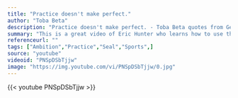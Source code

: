 ```yaml
---
title: "Practice doesn't make perfect."
author: "Toba Beta"
description: "Practice doesn't make perfect. - Toba Beta quotes from GetInspired365.com"
summary: "This is a great video of Eric Hunter who learns how to use the Cyr Wheel in just 30 days. What is it that you would love to learn in 30 days? Eric’s video is a great example of how someone can learn a new skill with dedication and practice. Music is by Pete Rock – Petestrumentals"
referenceurl: ""
tags: ["Ambition","Practice","Seal","Sports",]
source: "youtube"
videoid: "PNSpDSbTjjw"
image: "https://img.youtube.com/vi/PNSpDSbTjjw/0.jpg"
---
```


{{< youtube PNSpDSbTjjw >}}
